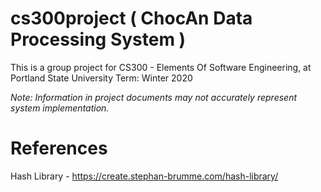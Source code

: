 # cs300project ( ChocAn Data Processing System )
This is a group project for CS300 - Elements Of Software Engineering, at Portland State University
Term: Winter 2020

*Note: Information in project documents may not accurately represent system implementation.*
# References
Hash Library - https://create.stephan-brumme.com/hash-library/
